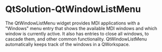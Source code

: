 QtSolution-QtWindowListMenu
===========================

The QtWindowListMenu widget provides MDI applications with a "Windows" menu entry that shows the available MDI windows and which window is currently active. It also has entries to close all windows, to cascade them, and other common functionality. QtWindowListMenu automatically keeps track of the windows in a QWorkspace.
